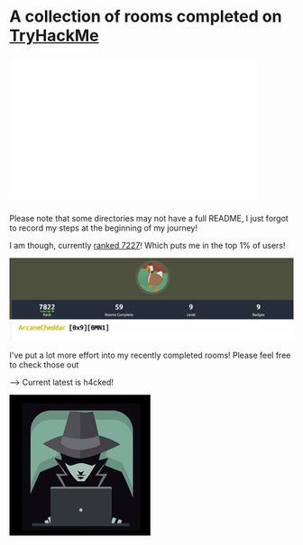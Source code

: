 # A collection of rooms completed on [TryHackMe](https://tryhackme.com)

![logo](./.assets/tryhackme.png)
---

Please note that some directories may not have a full README, I just forgot to record my steps at the beginning of my journey!


I am though, currently [ranked 7227](https://tryhackme.com/p/ArcaneCheddar)! Which puts me in the top 1% of users!

![rank](./.assets/TryHackMeRank.png)

I've put a lot more effort into my recently completed rooms! Please feel free to check those out

-->  Current latest is h4cked!

![pentest](./.assets/pentesting.png)

